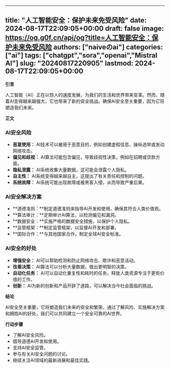 
---
title: "人工智能安全：保护未来免受风险"
date: 2024-08-17T22:09:05+00:00
draft: false
image: https://og.g0f.cn/api/og?title=人工智能安全：保护未来免受风险
authors: ["naiveのai"]
categories: ["ai"]
tags: ["chatgpt","sora","openai","Mistral AI"]
slug: "20240817220905"
lastmod: 2024-08-17T22:09:05+00:00
---
**引言**

人工智能（AI）正在以惊人的速度发展，为我们的生活和世界带来变革。然而，随着AI变得越来越强大，它也带来了新的安全挑战。确保AI安全至关重要，因为它将塑造我们未来。

**正文**

### AI安全风险

* **恶意使用：** AI技术可以被用于恶意目的，例如创建虚假信息、操纵选举或发动网络攻击。
* **偏见和歧视：** AI算法可能包含偏见，导致歧视性决策，例如在招聘或贷款方面。
* **隐私泄露：** AI系统收集大量数据，这可能会泄露个人隐私。
* **自主性：** AI系统变得越来越自主，这提出了有关责任和控制的问题。
* **系统故障：** AI系统可能出现故障或被黑客入侵，从而导致严重后果。

### AI安全解决方案

* **道德准则：**制定道德准则来指导AI开发和使用，确保其符合人类价值观。
* **算法审计：**定期审计AI算法，以检测偏见和漏洞。
* **数据安全：**实施严格的数据安全措施，以保护个人隐私。
* **监管框架：**制定监管框架，以监督AI开发和部署。
* **国际合作：**与其他国家合作，制定全球AI安全标准。

### AI安全的好处

* **增强安全：** AI可以帮助检测和防止网络攻击、欺诈和恶意活动。
* **改善决策：** AI算法可以分析大量数据，做出更明智的决策。
* **自动化任务：** AI可以自动化重复性和耗时的任务，释放人类资源专注于更有价值的工作。
* **创新：** AI为新的创新和产品开辟了道路，可以解决当今社会面临的挑战。

**结论**

AI安全至关重要，它将塑造我们未来的安全和繁荣。通过了解风险、实施解决方案和拥抱AI的好处，我们可以共同建立一个安全可靠的AI世界。

**行动步骤**

* 了解AI安全风险。
* 倡导道德AI开发和使用。
* 支持AI安全监管。
* 参与有关AI安全问题的讨论。
* 继续关注AI领域的最新进展和最佳实践。